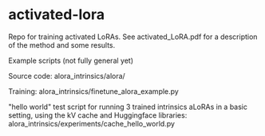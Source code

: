 # activated-lora

Repo for training activated LoRAs. See activated_LoRA.pdf for a description of the method and some results.

Example scripts (not fully general yet)

Source code: alora_intrinsics/alora/

Training: alora_intrinsics/finetune_alora_example.py

"hello world" test script for running 3 trained intrinsics aLoRAs in a basic setting, using the kV cache and Huggingface libraries: alora_intrinsics/experiments/cache_hello_world.py

